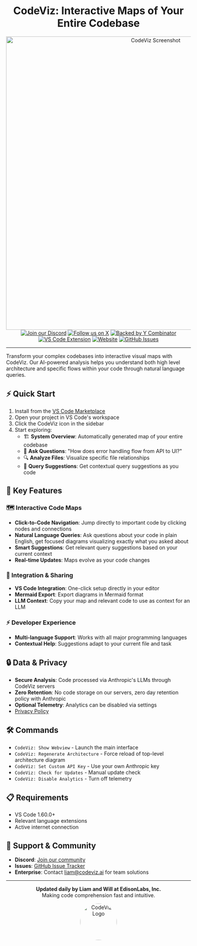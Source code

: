 <div align="center">
  <div align="center">
  <h1>CodeViz: Interactive Maps of Your Entire Codebase</h1>
  <img src="https://firebasestorage.googleapis.com/v0/b/codeviz-c3275.appspot.com/o/codeviz_readme.png?alt=media&token=1055aa8d-57da-4d3f-848b-10cc8a419283" alt="CodeViz Screenshot" width="800">
  </div>
  <a href="https://discord.gg/jngcr3tPVY"><img src="https://img.shields.io/discord/1237482182230937651?style=for-the-badge&color=7289da&label=Discord&logo=discord&logoColor=ffffff" alt="Join our Discord"></a>
  <a href="https://twitter.com/codeviz_ai"><img src="https://img.shields.io/badge/Follow-@codeviz__ai-black?style=for-the-badge&logo=x&logoColor=white" alt="Follow us on X"></a>
  <a href="https://www.ycombinator.com/companies/codeviz"><img src="https://img.shields.io/badge/Backed_by-Y_Combinator-orange?style=for-the-badge" alt="Backed by Y Combinator"></a>
  <br/>
  <a href="https://marketplace.visualstudio.com/items?itemName=CodeViz.codeviz"><img src="https://img.shields.io/visual-studio-marketplace/v/CodeViz.codeviz?style=for-the-badge&label=VS%20Code&logo=visualstudiocode&logoColor=white&color=0066b8" alt="VS Code Extension"></a>
  <a href="https://codeviz.ai"><img src="https://img.shields.io/badge/Website-codeviz.ai-blue?style=for-the-badge&color=FF6B6B" alt="Website"></a>
  <a href="https://github.com/EdisonLabs-Inc/CodeViz-Public/issues"><img src="https://img.shields.io/github/issues/EdisonLabs-Inc/CodeViz-Public?style=for-the-badge&logo=github&color=4CAF50" alt="GitHub Issues"></a>
  <hr>
</div>

Transform your complex codebases into interactive visual maps with CodeViz. Our AI-powered analysis helps you understand both high level architecture and specific flows within your code through natural language queries.

## ⚡ Quick Start

1. Install from the [VS Code Marketplace](https://marketplace.visualstudio.com/items?itemName=CodeViz.codeviz)
2. Open your project in VS Code's workspace
3. Click the CodeViz icon in the sidebar
4. Start exploring:
   - 🏗️ **System Overview**: Automatically generated map of your entire codebase
   - 💬 **Ask Questions**: "How does error handling flow from API to UI?"
   - 🔍 **Analyze Files**: Visualize specific file relationships
   - 🤖 **Query Suggestions**: Get contextual query suggestions as you code

## 🚀 Key Features

### 🗺️ Interactive Code Maps
- **Click-to-Code Navigation**: Jump directly to important code by clicking nodes and connections
- **Natural Language Queries**: Ask questions about your code in plain English, get focused diagrams visualizing exactly what you asked about
- **Smart Suggestions**: Get relevant query suggestions based on your current context
- **Real-time Updates**: Maps evolve as your code changes

### 🤝 Integration & Sharing
- **VS Code Integration**: One-click setup directly in your editor
- **Mermaid Export**: Export diagrams in Mermaid format
- **LLM Context**: Copy your map and relevant code to use as context for an LLM

### ⚡ Developer Experience
- **Multi-language Support**: Works with all major programming languages
- **Contextual Help**: Suggestions adapt to your current file and task

## 🔒 Data & Privacy

- **Secure Analysis**: Code processed via Anthropic's LLMs through CodeViz servers
- **Zero Retention**: No code storage on our servers, zero day retention policy with Anthropic
- **Optional Telemetry**: Analytics can be disabled via settings
- [Privacy Policy](https://www.iubenda.com/privacy-policy/87134644)

## 🛠️ Commands

- `CodeViz: Show Webview` - Launch the main interface
- `CodeViz: Regenerate Architecture` - Force reload of top-level architecture diagram
- `CodeViz: Set Custom API Key` - Use your own Anthropic key
- `CodeViz: Check for Updates` - Manual update check
- `CodeViz: Disable Analytics` - Turn off telemetry

## 📋 Requirements

- VS Code 1.60.0+
- Relevant language extensions
- Active internet connection

## 🤝 Support & Community

- **Discord**: [Join our community](https://discord.gg/jngcr3tPVY)
- **Issues**: [GitHub Issue Tracker](https://github.com/EdisonLabs-Inc/CodeViz-Public/issues)
- **Enterprise**: Contact liam@codeviz.ai for team solutions

---
<div align="center">
  <p align="center">
  <b>Updated daily by Liam and Will at EdisonLabs, Inc.</b><br>
  Making code comprehension fast and intuitive.
  </p>
  <img src="https://firebasestorage.googleapis.com/v0/b/codeviz-c3275.appspot.com/o/codeviz_logo.png?alt=media&token=45b0753d-ecae-4fe2-9677-1df384fa2e12" alt="CodeViz Logo" width="100" style="border-radius: 50%;">
</div>
